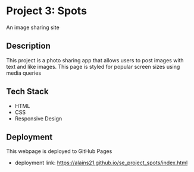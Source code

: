 # Project 3: Spots

An image sharing site

## Description

This project is a photo sharing app that allows users to post images with text and like images. This page is styled for popular screen sizes using media queries

## Tech Stack

- HTML
- CSS
- Responsive Design

## Deployment

This webpage is deployed to GitHub Pages

- deployment link: https://alains21.github.io/se_project_spots/index.html
